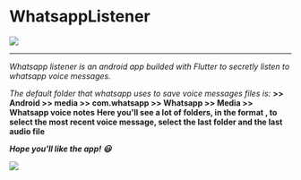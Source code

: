 # WhatsappListener

![](https://i.imgur.com/klbOWRT.png)

---

_Whatsapp listener is an android app builded with Flutter to secretly listen to whatsapp voice messages._

_The default folder that whatsapp uses to save voice messages files is:_
**<Your device> >> Android >> media >> com.whatsapp >> Whatsapp >> Media >> Whatsapp voice notes**
**Here you'll see a lot of folders, in the format <year><week>, to select the most recent voice message, select the last folder and the last audio file**

**_Hope you'll like the app! 😃_**

![](https://github.com/Just1diaxx/WhatsappListener/assets/157634021/fb8109e0-6965-44fd-a7fc-8f5b8800ee7b)
